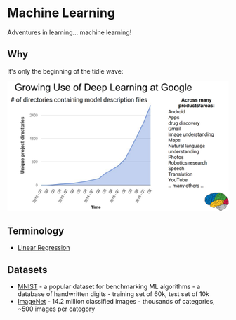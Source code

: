 # Machine Learning

Adventures in learning... machine learning!

## Why

It's only the beginning of the tidle wave:

![Growing Use of Deep Learning at Google](https://github.com/sbecker/machine-learning/blob/master/images/growing-use-of-deep-learning-at-google.png?raw=true)

## Terminology

- [Linear Regression](https://github.com/sbecker/machine-learning/blob/master/linear-regression.md)

## Datasets

- [MNIST](http://yann.lecun.com/exdb/mnist/) - a popular dataset for benchmarking ML algorithms - a database of handwritten digits - training set of 60k, test set of 10k
- [ImageNet](http://image-net.org/) - 14.2 million classified images - thousands of categories, ~500 images per category
